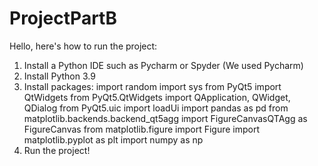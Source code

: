 # ProjectPartB
Hello, here's how to run the project:
1. Install a Python IDE such as Pycharm or Spyder (We used Pycharm)
2. Install Python 3.9
3. Install packages: 
import random
import sys
from PyQt5 import QtWidgets
from PyQt5.QtWidgets import QApplication, QWidget, QDialog
from PyQt5.uic import loadUi
import pandas as pd
from matplotlib.backends.backend_qt5agg import FigureCanvasQTAgg as FigureCanvas
from matplotlib.figure import Figure
import matplotlib.pyplot as plt
import numpy as np
3. Run the project!
